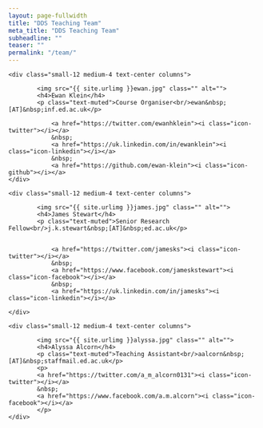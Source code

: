 ```yaml
---
layout: page-fullwidth
title: "DDS Teaching Team"
meta_title: "DDS Teaching Team"
subheadline: ""
teaser: ""
permalink: "/team/"
---
```


<div class="row">
	
	<div class="small-12 medium-4 text-center columns">
	
			<img src="{{ site.urlimg }}ewan.jpg" class="" alt="">
			<h4>Ewan Klein</h4>
			<p class="text-muted">Course Organiser<br/>ewan&nbsp;[AT]&nbsp;inf.ed.ac.uk</p>
							
				<a href="https://twitter.com/ewanhklein"><i class="icon-twitter"></i></a>
				&nbsp;	
				<a href="https://uk.linkedin.com/in/ewanklein"><i class="icon-linkedin"></i></a>
				&nbsp;	
				<a href="https://github.com/ewan-klein"><i class="icon-github"></i></a>			
	</div>
	
	<div class="small-12 medium-4 text-center columns">
		
			<img src="{{ site.urlimg }}james.jpg" class="" alt="">
			<h4>James Stewart</h4>
			<p class="text-muted">Senior Research Fellow<br/>j.k.stewart&nbsp;[AT]&nbsp;ed.ac.uk</p>
			
				
				<a href="https://twitter.com/jamesks"><i class="icon-twitter"></i></a>
				&nbsp;	
				<a href="https://www.facebook.com/jameskstewart"><i class="icon-facebook"></i></a>
				&nbsp;	
				<a href="https://uk.linkedin.com/in/jamesks"><i class="icon-linkedin"></i></a>			

	</div>
	
	<div class="small-12 medium-4 text-center columns">
	
			<img src="{{ site.urlimg }}alyssa.jpg" class="" alt="">
			<h4>Alyssa Alcorn</h4>
			<p class="text-muted">Teaching Assistant<br/>aalcorn&nbsp;[AT]&nbsp;staffmail.ed.ac.uk</p>
		    <p>
		    <a href="https://twitter.com/a_m_alcorn0131"><i class="icon-twitter"></i></a>
			&nbsp;	
			<a href="https://www.facebook.com/a.m.alcorn"><i class="icon-facebook"></i></a>
			</p>
	</div>
	

</div>
